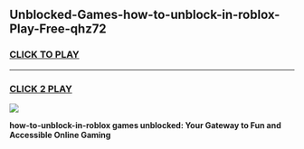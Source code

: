 
## Unblocked-Games-how-to-unblock-in-roblox-Play-Free-qhz72
<h3>
<a href="https://premium76.site?title=how-to-unblock-in-roblox&ref=18A1">CLICK TO PLAY</a></h3>
<hr>

<h3>
<a href="https://premium76.site?title=how-to-unblock-in-roblox&ref=18A1">CLICK 2 PLAY</a>
  
</h3>

<a href="https://premium76.site?title=how-to-unblock-in-roblox&ref=18A1"><img src="https://clearcache.store/games.png"></a>


**how-to-unblock-in-roblox games unblocked: Your Gateway to Fun and Accessible Online Gaming**
